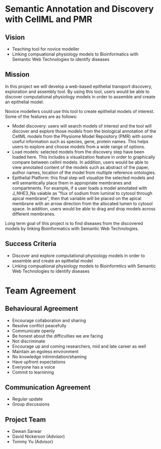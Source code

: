 # Semantic Annotation and Discovery with CellML and PMR

## Vision
* Teaching tool for novice modeller
* Linking compuational physiology models to Bioinformatics with Semantic Web Technologies to identify diseases 

## Mission
In this project we will develop a web-based epithelial transport discovery, exploration and assembly tool. By using this tool, users would be able to discover computational physiology models in order to assemble and create an epithelial model.

Novice modellers could use this tool to create epithelial models of interest. Some of the features are as follows:

* Model discovery: users will search models of interest and the tool will discover and explore those models from the biological annotation of the CellML models from the Physiome Model Repository (PMR) with some useful information such as species, gene, protein names. This helps users to explore and choose models from a wide range of options.
* Load models: selected models from the discovery step have been loaded here. This includes a visualization feature in order to graphically compare between cellml models. In addition, users would be able to view annotated content of the models such as abstract of the paper, author names, location of the model from multiple reference ontologies.
* Epithelial Platform: this final step will visualize the selected models and will semantically place them in appropriate membranes and compartments. For example, if a user loads a model annotated with J_NHE3_Na vaiable as "flux of sodium from luminal to cytosol through apical membrane", then that variable will be placed on the apical membrane with an arrow direction from the allocated lumen to cytosol space. In addition, users would be able to drag and drop models across different membranes.

Long term goal of this project is to find diseases from the discovered models by linking Bioinformatics with Semantic Web Technologies.

## Success Criteria
* Discover and explore computational physiology models in order to assemble and create an epithelial model
* Linking compuational physiology models to Bioinformtics with Semantic Web Technologies to identify diseases  

# Team Agreement
## Behavioural Agreement
* Encourage collaboration and sharing
* Resolve conflict peacefully
* Communicate openly
* Be honest about the difficulties we are facing
* Not discriminate
* Encourage up and coming researchers, mid and late career as well
* Maintain an egoless environment
* No knowledge intimindation/shaming
* Have upfront expectations
* Everyone has a voice
* Commit to learnining
## Communication Agreement
* Regular update
* Group discussions

## Project Team
* Dewan Sarwar
* David Nickerson (Advisor)
* Tommy Yu (Advisor)

